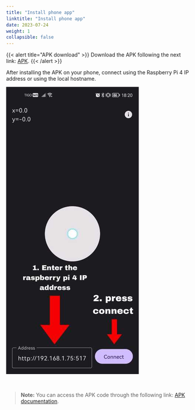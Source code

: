 ```yaml
---
title: "Install phone app"
linktitle: "Install phone app"
date: 2023-07-24
weight: 1
collapsible: false
---
```


{{< alert title="APK download" >}}
Download the APK following the next link: [APK](https://github.com/aldajo92/AndroidKt_JoyWebSocket/releases/download/1.0/JoyWebSocket.apk).
{{< /alert >}}

After installing the APK on your phone, connect using the Raspberry Pi 4 IP address or using the local hostname.

![](app.jpg)

<br>

> **Note:** You can access the APK code through the following link: [APK documentation](https://github.com/aldajo92/AndroidKt_JoyWebSocket).